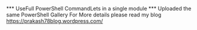 *** UseFull PowerShell CommandLets in a single module ***
      Uploaded the same PowerShell Gallery
      For More details please read my blog
      https://prakash78blog.wordpress.com/
